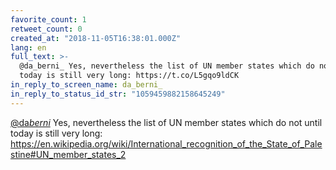 ```yaml
---
favorite_count: 1
retweet_count: 0
created_at: "2018-11-05T16:38:01.000Z"
lang: en
full_text: >-
  @da_berni_ Yes, nevertheless the list of UN member states which do not until
  today is still very long: https://t.co/L5gqo9ldCK
in_reply_to_screen_name: da_berni_
in_reply_to_status_id_str: "1059459882158645249"
---
```


[@da*berni*](https://twitter.com/da_berni_) Yes, nevertheless the list of UN
member states which do not until today is still very long:
<https://en.wikipedia.org/wiki/International_recognition_of_the_State_of_Palestine#UN_member_states_2>
